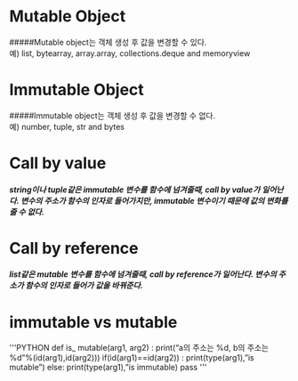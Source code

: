 # Mutable Object
#####Mutable object는 객체 생성 후 값을 변경할 수 있다.<br>
예) list, bytearray, array.array, collections.deque and memoryview
# Immutable Object
#####Immutable object는 객체 생성 후 값을 변경할 수 없다.<br>
예) number, tuple, str and bytes
# Call by value

##### string이나 tuple같은 immutable 변수를 함수에 넘겨줄때, call by value가 일어난다. 변수의 주소가 함수의 인자로 들어가지만, immutable 변수이기 때문에 값의 변화를 줄 수 없다.

# Call by reference

##### list같은 mutable 변수를 함수에 넘겨줄때, call by reference가 일어난다. 변수의 주소가 함수의 인자로 들어가 값을 바꿔준다.

# immutable vs mutable
'''PYTHON
def is_ mutable(arg1, arg2) :
	print(“a의 주소는 %d, b의 주소는 %d”%(id(arg1),id(arg2)))
	if(id(arg1)==id(arg2)) :
		print(type(arg1),”is mutable”)
	else:
		print(type(arg1),”is immutable)
	pass
'''
